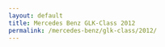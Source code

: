 ```yaml
---
layout: default
title: Mercedes Benz GLK-Class 2012
permalink: /mercedes-benz/glk-class/2012/
---
```

